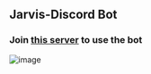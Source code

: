 ## Jarvis-Discord Bot

### Join [this server](https://discord.gg/YEqWZNW7) to use the bot 
![image](https://github.com/arjuncvinod/Discord-Bot/assets/68469520/6048cd3f-3b1b-4fc9-823d-7b2c69fc9bd8)

